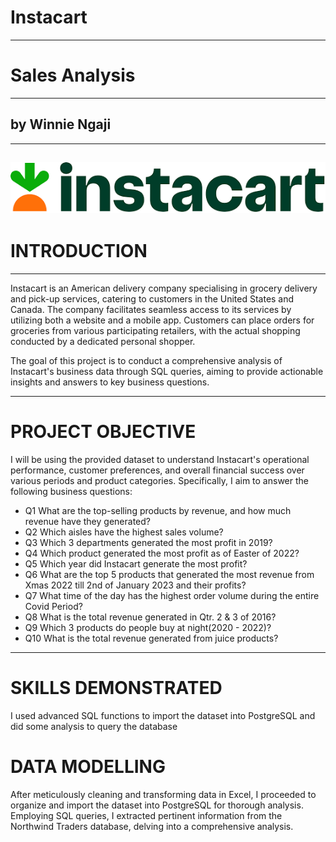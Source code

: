 # Instacart
---
# Sales Analysis
---
## by Winnie Ngaji
---
![](images/instacart_logo.png)   
---
# INTRODUCTION
---
Instacart is an American delivery company specialising in grocery delivery and pick-up services, catering to customers in the United States and Canada. The company facilitates seamless access to its services by utilizing both a website and a mobile app. Customers can place orders for groceries from various participating retailers, with the actual shopping conducted by a dedicated personal shopper.

The goal of this project is to conduct a comprehensive analysis of Instacart's business data through SQL queries, aiming to provide actionable insights and answers to key business questions. 

---
# PROJECT OBJECTIVE
I will be using the provided dataset to understand Instacart's operational performance, customer preferences, and overall financial success over various periods and product categories. Specifically, I aim to answer the following business questions:

* Q1 What are the top-selling products by revenue, and how much revenue have they generated?
* Q2 Which aisles have the highest sales volume?
* Q3 Which 3 departments generated the most profit in 2019?
* Q4 Which product generated the most profit as of Easter of 2022?
* Q5 Which year did Instacart generate the most profit?
* Q6 What are the top 5 products that generated the most revenue from Xmas 2022 till 2nd of January 2023 and their profits?
* Q7 What time of the day has the highest order volume during the entire Covid Period?
* Q8 What is the total revenue generated in Qtr. 2 & 3 of 2016?
* Q9 Which 3 products do people buy at night(2020 - 2022)?
* Q10 What is the total revenue generated from juice products?

---
# SKILLS DEMONSTRATED
I used advanced SQL functions to import the dataset into PostgreSQL and did some analysis to query the database

# DATA MODELLING
After meticulously cleaning and transforming data in Excel, I proceeded to organize and import the dataset into PostgreSQL for thorough analysis. Employing SQL queries, I extracted pertinent information from the Northwind Traders database, delving into a comprehensive analysis.
